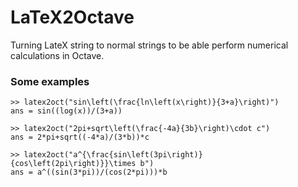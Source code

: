 # LaTeX2Octave

Turning LateX string to normal strings to be able perform numerical calculations in Octave.

### Some examples

```
>> latex2oct("sin\left(\frac{ln\left(x\right)}{3+a}\right)")
ans = sin((log(x))/(3+a))

>> latex2oct("2pi+sqrt\left(\frac{-4a}{3b}\right)\cdot c")
ans = 2*pi+sqrt((-4*a)/(3*b))*c

>> latex2oct("a^{\frac{sin\left(3pi\right)}{cos\left(2pi\right)}}\times b")
ans = a^((sin(3*pi))/(cos(2*pi)))*b
```
